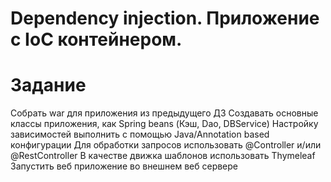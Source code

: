 # Dependency injection. Приложение с IoC контейнером.

# Задание

Собрать war для приложения из предыдущего ДЗ
Создавать основные классы приложения, как Spring beans (Кэш, Dao, DBService)
Настройку зависимостей выполнить с помощью Java/Annotation based конфигурации
Для обработки запросов использовать @Controller и/или @RestController
В качестве движка шаблонов использовать Thymeleaf
Запустить веб приложение во внешнем веб сервере


